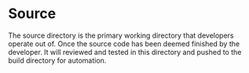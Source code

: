Source
======

The source directory is the primary working directory that developers operate
out of. Once the source code has been deemed finished by the developer. It will
reviewed and tested in this directory and pushed to the build directory for
automation.
